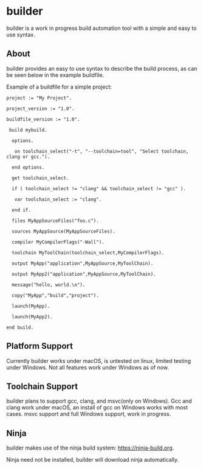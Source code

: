 # builder

builder is a work in progress build automation tool with a simple and easy to use syntax.

## About

builder provides an easy to use syntax to describe the build process, as can be seen below in the example buildfile.

 Example of a buildfile for a simple project: 
	
	project := "My Project".

	project_version := "1.0".

	buildfile_version := "1.0".

	 build mybuild.

 	  options.

  	   on toolchain_select("-t", "--toolchain=tool", "Select toolchain, clang or gcc.").

 	  end options.

 	  get toolchain_select.
 
 	  if ( toolchain_select != "clang" && toolchain_select != "gcc" ).

  	   var toolchain_select := "clang".

 	  end if.

	  files MyAppSourceFiles("foo.c").

 	  sources MyAppSource(MyAppSourceFiles).

 	  compiler MyCompilerFlags("-Wall").

 	  toolchain MyToolChain(toolchain_select,MyCompilerFlags).

 	  output MyApp("application",MyAppSource,MyToolChain).

 	  output MyApp2("application",MyAppSource,MyToolChain).

 	  message("hello, world.\n").

 	  copy("MyApp","build","project").
	
 	  launch(MyApp).

 	  launch(MyApp2).

	end build.



## Platform Support

Currently builder works under macOS, is untested on linux, limited testing under Windows. Not all features work under Windows as of now.

## Toolchain Support

builder plans to support gcc, clang, and msvc(only on Windows). Gcc and clang work under macOS, an install of gcc on Windows works with most cases. msvc support and full Windows support, work in progress.

## Ninja

builder makes use of the ninja build system: https://ninja-build.org. 

Ninja need not be installed, builder will download ninja automatically.
